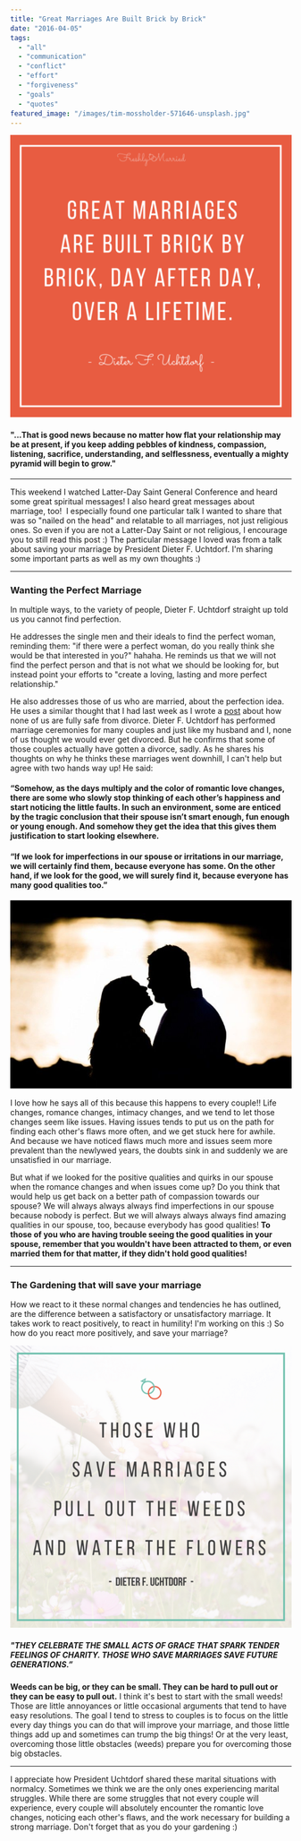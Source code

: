 ```yaml
---
title: "Great Marriages Are Built Brick by Brick"
date: "2016-04-05"
tags:
  - "all"
  - "communication"
  - "conflict"
  - "effort"
  - "forgiveness"
  - "goals"
  - "quotes"
featured_image: "/images/tim-mossholder-571646-unsplash.jpg"
---
```


![great marriages are built, great marriages, marriage quotes, love quotes, lds quotes, lds quotes on marriage, dieter f. uchtdorf quotes, dieter f. uchtdor, how are great marriages built, building great marriages, marriage advice, newlywed advice, marriage, love, marriage help, struggles in marriage,](/images/great-marriages-are-built-quote-1024x1024.png)

#### "...That is good news because no matter how flat your relationship may be at present, if you keep adding pebbles of **kindness, compassion, listening, sacrifice, understanding, and selflessness**, eventually a mighty pyramid will begin to grow."

* * *

This weekend I watched Latter-Day Saint General Conference and heard some great spiritual messages! I also heard great messages about marriage, too!  I especially found one particular talk I wanted to share that was so "nailed on the head" and relatable to all marriages, not just religious ones. So even if you are not a Latter-Day Saint or not religious, I encourage you to still read this post :) The particular message I loved was from a talk about saving your marriage by President Dieter F. Uchtdorf. I'm sharing some important parts as well as my own thoughts :)

* * *

### Wanting the Perfect Marriage

In multiple ways, to the variety of people, Dieter F. Uchtdorf straight up told us you cannot find perfection.

He addresses the single men and their ideals to find the perfect woman, reminding them: "if there were a perfect woman, do you really think she would be that interested in you?" hahaha. He reminds us that we will not find the perfect person and that is not what we should be looking for, but instead point your efforts to "create a loving, lasting and more perfect relationship."

He also addresses those of us who are married, about the perfection idea. He uses a similar thought that I had last week as I wrote a [post](http://freshlymarried.com/bulletproof/) about how none of us are fully safe from divorce. Dieter F. Uchtdorf has performed marriage ceremonies for many couples and just like my husband and I, none of us thought we would ever get divorced. But he confirms that some of those couples actually have gotten a divorce, sadly. As he shares his thoughts on why he thinks these marriages went downhill, I can't help but agree with two hands way up! He said:

#### “Somehow, as the days multiply and the color of romantic love changes, there are some who slowly stop thinking of each other’s happiness and start noticing the little faults. In such an environment, some are enticed by the tragic conclusion that their spouse isn’t smart enough, fun enough or young enough. And somehow they get the idea that this gives them justification to start looking elsewhere.

#### “If we look for imperfections in our spouse or irritations in our marriage, we will certainly find them, because everyone has some. On the other hand, if we look for the good, we will surely find it, because everyone has many good qualities too.”

![great marriages are built, great marriages, marriage quotes, love quotes, lds quotes, lds quotes on marriage, dieter f. uchtdorf quotes, dieter f. uchtdor, how are great marriages built, building great marriages, marriage advice, newlywed advice, marriage, love, marriage help, struggles in marriage,](/images/IMG_0061.jpg)

I love how he says all of this because this happens to every couple!! Life changes, romance changes, intimacy changes, and we tend to let those changes seem like issues. Having issues tends to put us on the path for finding each other's flaws more often, and we get stuck here for awhile. And because we have noticed flaws much more and issues seem more prevalent than the newlywed years, the doubts sink in and suddenly we are unsatisfied in our marriage.

But what if we looked for the positive qualities and quirks in our spouse when the romance changes and when issues come up? Do you think that would help us get back on a better path of compassion towards our spouse? We will always always always find imperfections in our spouse because nobody is perfect. But we will always always always find amazing qualities in our spouse, too, because everybody has good qualities! **To those of you who are having trouble seeing the good qualities in your spouse, remember that you wouldn't have been attracted to them, or even married them for that matter, if they didn't hold good qualities!**

* * *

### The Gardening that will save your marriage

How we react to it these normal changes and tendencies he has outlined, are the difference between a satisfactory or unsatisfactory marriage. It takes work to react positively, to react in humility! I'm working on this :) So how do you react more positively, and save your marriage?

![great marriages are built, great marriages, marriage quotes, love quotes, lds quotes, lds quotes on marriage, dieter f. uchtdorf quotes, dieter f. uchtdor, how are great marriages built, building great marriages, marriage advice, newlywed advice, marriage, love, marriage help, struggles in marriage,](/images/those-who-save-marriages-quote.png)

##### "THEY CELEBRATE THE SMALL ACTS OF GRACE THAT SPARK TENDER FEELINGS OF CHARITY. THOSE WHO SAVE MARRIAGES SAVE FUTURE GENERATIONS.”

**Weeds can be big, or they can be small. They can be hard to pull out or they can be easy to pull out.** I think it's best to start with the small weeds! Those are little annoyances or little occasional arguments that tend to have easy resolutions. The goal I tend to stress to couples is to focus on the little every day things you can do that will improve your marriage, and those little things add up and sometimes can trump the big things! Or at the very least, overcoming those little obstacles (weeds) prepare you for overcoming those big obstacles.

* * *

I appreciate how President Uchtdorf shared these marital situations with normalcy. Sometimes we think we are the only ones experiencing marital struggles. While there are some struggles that not every couple will experience, every couple will absolutely encounter the romantic love changes, noticing each other's flaws, and the work necessary for building a strong marriage. Don't forget that as you do your gardening :)
